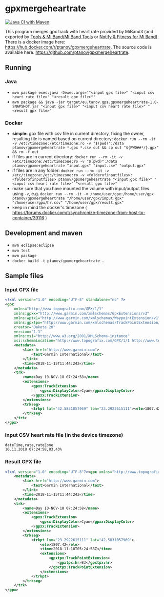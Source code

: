 # gpxmergeheartrate

[![Java CI with Maven](https://github.com/ptanov/gpxmergeheartrate/workflows/Java%20CI%20with%20Maven/badge.svg)][actions-link]

[actions-link]: https://github.com/ptanov/gpxmergeheartrate/actions "Configured GitHub Actions"

This program merges gpx track with heart rate provided by MiBand3 (and exported by [Tools & Mi Band/Mi Band Tools](https://play.google.com/store/apps/details?id=cz.zdenekhorak.mibandtools) or [Notify & Fitness for Mi Band](https://play.google.com/store/apps/details?id=com.mc.miband1&hl=en)).
There is a docker image here: <https://hub.docker.com/r/ptanov/gpxmergeheartrate>. The source code is available here: <https://github.com/ptanov/gpxmergeheartrate>.

## Running

### Java

- `mvn package exec:java -Dexec.args='"<input gpx file>" "<input csv heart rate file>" "<result gpx file>"'`
- `mvn package && java -jar target/eu.tanov.gps.gpxmergeheartrate-1.0-SNAPSHOT.jar "<input gpx file>" "<input csv heart rate file>" "<result gpx file>"`

### Docker

- **simple:** gpx file with csv file in current directory, fixing the owner, resulting file is named based on current directory: `docker run --rm -it -v /etc/timezone:/etc/timezone:ro -v "$(pwd)":/data ptanov/gpxmergeheartrate *.gpx *.csv out && cp out "${PWD##*/}.gpx" && rm -f out`
- if files are in current directory: `docker run --rm -it -v /etc/timezone:/etc/timezone:ro -v "$(pwd)":/data ptanov/gpxmergeheartrate "input.gpx" "input.csv" "output.gpx"`
- if files are in any folder: `docker run --rm -it -v /etc/timezone:/etc/timezone:ro -v <folderofinputfiles>:<folderofinputfiles> ptanov/gpxmergeheartrate "<input gpx file>" "<input csv heart rate file>" "<result gpx file>"`
- make sure that you have mounted the volume with input/output files using `-v`, e.g. `docker run --rm -it -v /home/user/gpx:/home/user/gpx ptanov/gpxmergeheartrate "/home/user/gpx/input.gpx" "/home/user/gpx/hr.csv" "/home/user/gpx/result.gpx"`
- keep in mind the docker's timezone ( <https://forums.docker.com/t/synchronize-timezone-from-host-to-container/39116> )

## Development and maven

- `mvn eclipse:eclipse`
- `mvn test`
- `mvn package`
- `docker build -t ptanov/gpxmergeheartrate .`

## Sample files

### Input GPX file

```xml
<?xml version="1.0" encoding="UTF-8" standalone="no" ?>
<gpx
	xmlns="http://www.topografix.com/GPX/1/1"
	xmlns:gpxx="http://www.garmin.com/xmlschemas/GpxExtensions/v3"
	xmlns:wptx1="http://www.garmin.com/xmlschemas/WaypointExtension/v1"
	xmlns:gpxtpx="http://www.garmin.com/xmlschemas/TrackPointExtension/v1"
	creator="Dakota 20"
	version="1.1"
	xmlns:xsi="http://www.w3.org/2001/XMLSchema-instance"
	xsi:schemaLocation="http://www.topografix.com/GPX/1/1 http://www.topografix.com/GPX/1/1/gpx.xsd http://www.garmin.com/xmlschemas/GpxExtensions/v3 http://www8.garmin.com/xmlschemas/GpxExtensionsv3.xsd http://www.garmin.com/xmlschemas/WaypointExtension/v1 http://www8.garmin.com/xmlschemas/WaypointExtensionv1.xsd http://www.garmin.com/xmlschemas/TrackPointExtension/v1 http://www.garmin.com/xmlschemas/TrackPointExtensionv1.xsd">
	<metadata>
		<link href="http://www.garmin.com">
			<text>Garmin International</text>
		</link>
		<time>2018-11-15T11:44:24Z</time>
	</metadata>
	<trk>
		<name>Day 10-NOV-18 07:24:58</name>
		<extensions>
			<gpxx:TrackExtension>
				<gpxx:DisplayColor>Cyan</gpxx:DisplayColor>
			</gpxx:TrackExtension>
		</extensions>
		<trkseg>
			<trkpt lat="42.5831057969" lon="23.2922615111"><ele>1807.42</ele><time>2018-11-10T05:24:58Z</time></trkpt>
		</trkseg>
	</trk>
</gpx>
```

### Input CSV heart rate file (in the device timezone)

```csv
dateTime,rate,rateZone
10.11.2018 07:24:58,83,43%
```

### Result GPX file

```xml
<?xml version="1.0" encoding="UTF-8"?><gpx xmlns="http://www.topografix.com/GPX/1/1" xmlns:gpxx="http://www.garmin.com/xmlschemas/GpxExtensions/v3" xmlns:wptx1="http://www.garmin.com/xmlschemas/WaypointExtension/v1" xmlns:gpxtpx="http://www.garmin.com/xmlschemas/TrackPointExtension/v1" xmlns:xsi="http://www.w3.org/2001/XMLSchema-instance" creator="Dakota 20" version="1.1" xsi:schemaLocation="http://www.topografix.com/GPX/1/1 http://www.topografix.com/GPX/1/1/gpx.xsd http://www.garmin.com/xmlschemas/GpxExtensions/v3 http://www8.garmin.com/xmlschemas/GpxExtensionsv3.xsd http://www.garmin.com/xmlschemas/WaypointExtension/v1 http://www8.garmin.com/xmlschemas/WaypointExtensionv1.xsd http://www.garmin.com/xmlschemas/TrackPointExtension/v1 http://www.garmin.com/xmlschemas/TrackPointExtensionv1.xsd">
	<metadata>
		<link href="http://www.garmin.com">
			<text>Garmin International</text>
		</link>
		<time>2018-11-15T11:44:24Z</time>
	</metadata>
	<trk>
		<name>Day 10-NOV-18 07:24:58</name>
		<extensions>
			<gpxx:TrackExtension>
				<gpxx:DisplayColor>Cyan</gpxx:DisplayColor>
			</gpxx:TrackExtension>
		</extensions>
		<trkseg>
			<trkpt lon="23.2922615111" lat="42.5831057969">
				<ele>1807.42</ele>
				<time>2018-11-10T05:24:58Z</time>
				<extensions>
					<gpxtpx:TrackPointExtension>
						<gpxtpx:hr>83</gpxtpx:hr>
					</gpxtpx:TrackPointExtension>
				</extensions>
			</trkpt>
		</trkseg>
	</trk>
</gpx>
```
